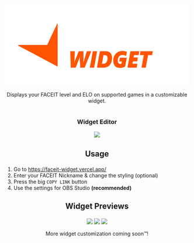  <p align="center"><a href="https://faceit-widget.vercel.app/"><img src="https://raw.githubusercontent.com/jelolul/faceit-widget/main/public/assets/icons/faceit-widget-logo.svg" width=582px height=220px></a></p>

<p align="center">Displays your FACEIT level and ELO on supported games in a customizable widget.</p>

#

### <p align="center">Widget Editor

<p align="center"><a href=""><img src="https://github.com/user-attachments/assets/40a20e81-adc8-476f-8649-8457ce8c1e26"></a></p>

## <p align="center">Usage</p>

1. Go to https://faceit-widget.vercel.app/
2. Enter your FACEIT Nickname & change the styling (optional)
3. Press the big `COPY LINK` button
4. Use the settings for OBS Studio **(recommended)**

## <p align="center">Widget Previews</p>

<p align="center">
  <a href="https://faceit-widget.vercel.app/widget-editor?nickname=FrozenBag&game=cs2&background-color=1f1f22&text-color=ffffff&border-radius=24" alt="Widget Example">
      <img src="https://github.com/jelolul/faceit-tracker/assets/57115853/ae02d8fc-1731-49db-b622-fa349bf5d857" /></a>
  <a href="https://faceit-widget.vercel.app/widget-editor?nickname=jelolul&game=cs2&background-color=eeeeee&text-color=000000&border-radius=24" alt="Widget Example">
      <img src="https://github.com/jelolul/faceit-tracker/assets/57115853/13a3e2b9-9556-41c0-936c-51b72db4189b" /></a>
  <a href="https://faceit-widget.vercel.app/widget-editor?nickname=s1mple&game=cs2&background-color=ff5500&text-color=ffffff&border-radius=5" alt="Widget Example">
      <img src="https://github.com/jelolul/faceit-tracker/assets/57115853/ad642b40-8e4b-46bb-9444-668bcfc9a313" /></a>
  <p align="center">
    More widget customization coming soon™️!
  </p>
</p>
